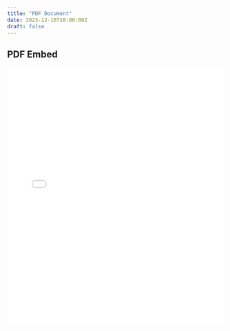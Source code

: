 ```yaml
---
title: "PDF Document"
date: 2023-12-16T10:00:00Z
draft: false
---
```


## PDF Embed

<embed src="/pdfs/Oviedo & Fox Tree, 2021.pdf" width="100%" height="600px" />
